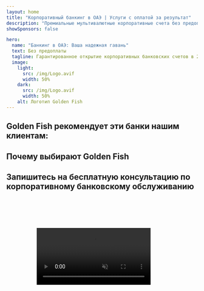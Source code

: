 ```yaml
---
layout: home
title: "Корпоративный банкинг в ОАЭ | Услуги с оплатой за результат"
description: "Премиальные мультивалютные корпоративные счета без предоплаты - оплата только после одобрения. Полное управление заявкой с 98% успешностью. Гарантированное открытие счета."
showSponsors: false

hero:
  name: "Банкинг в ОАЭ: Ваша надежная гавань"
  text: Без предоплаты
  tagline: Гарантированное открытие корпоративных банковских счетов в 2025 году. <span class="hl">Без предоплаты</span> - оплата только после одобрения. 90% успешных заявок.
  image:
    light:
      src: /img/Logo.avif
      width: 50%
    dark:
      src: /img/Logo.avif
      width: 50%
    alt: Логотип Golden Fish
---
```


<FeatureCards :features="[
  {
    title: 'Гарантированное открытие счетов',
    bullet: '✓',
    items: [
      '**Двухмесячная гарантия** на открытие первого счета',
      'Трехмесячная гарантия на открытие второго счета',
      'Подготовка качественного бизнес-плана',
      'Комплексная поддержка due diligence',
      'Стратегия прямой коммуникации с банком',
      'Настройка полного банковского пакета'
    ],
    linkText: 'Read More',
    link: '../../corporate-banking-services/guaranteed-account-approvals',
    icon: {
      light: '/video/iStock-2186765808.mp4',
      dark: '/video/iStock-2166377244.mp4',
      alt: 'Банковские требования',
    }
  },
]" />

<FeatureCards :features="[
  {
    title: 'Банковские счета в ОАЭ для высокорискового бизнеса',
    items: [
      'Экспертное руководство по усиленной проверке (EDD)',
      'Мониторинг транзакций и управление рисками',
      'Настройка политик и процедур комплаенс',
      'Управление отношениями с банком',
      'Регулярные обновления и аудиты комплаенс',
      'Планирование действий для обеспечения безопасности счета'
    ],
    linkText: 'Read More',
    link: '../../corporate-banking-services/UAE-Bank-Accounts-for-High-Risk-Business',
    icon: {
      light: '/img/iStock-1333000394.avif',
      dark: '/img/iStock-584576538.avif',
      alt: 'Банковские услуги',
    }
  },
  {
    title: 'Соблюдайте требования: защитите свой бизнес в ОАЭ',
    items: [
      'Регулярные проверки комплаенс для выявления потенциальных рисков',
      'Полный спектр PRO услуг для государственных разрешений',
      'Управление продлением лицензий и оповещения',
      'Банковский консалтинг и обслуживание счетов',
      'Поддержка по соответствию требованиям VAT и ESR',
      'Соблюдение визового и трудового законодательства',
      'Обучающие семинары по обновлениям в регулировании'
    ],
    linkText: 'Read More',
    link: '../../company-registration/Protect-Your-Business',
    icon: {
      light: '/img/iStock-1382278859.jpg',
      dark: '/img/iStock-1867623684.jpg',
      alt: 'Банковские услуги',
    }
  },
  {
    title: 'Преимущества корпоративного банкинга в ОАЭ',
    items: [
      'Надежная банковская система с рейтингом **Aa2** от Moody\'s',
      '**Фиксированный курс USD с 1980 года**',
      'Отсутствие ограничений на движение капитала',
      'Валютные резервы более 184 млрд долларов США',
      'Политическая и экономическая стабильность',
      'Банковская система с государственной поддержкой',
      'Цифровой банкинг мирового класса'
    ],
    linkText: 'Read More',
    link: '../../company-registration/banking',
    icon: {
      light: '/img/iStock-1032707788.jpg',
      dark: '/img/iStock-1152367067.avif',
      alt: 'Банковский процесс',
    }
  }
]" />

## Golden Fish рекомендует эти банки нашим клиентам:

<!--@include: /../../include/recommended-banks.md-->

## Почему выбирают Golden Fish

<BenefitsList :features="[
  {
    icon: '🏆',
    title: 'Опыт работы с высокими рисками',
    text: 'Специализация на сложных случаях из юрисдикций высокого риска. Глубокое понимание требований усиленной проверки (EDD).'
  },
  {
    icon: '💰',
    title: 'Оплата за результат',
    text: 'Никаких предоплат - **оплата только после одобрения.** 98% успешных виз и 90% банковских счетов.'
  },
  {
    icon: '🏦',
    title: 'Связи с банками',
    text: 'Прочные партнерские отношения с крупнейшими банками ОАЭ. Множество банковских опций для максимальных шансов одобрения.'
  },
  {
    icon: '📊',
    title: 'Полная поддержка комплаенс',
    text: 'Экспертное сопровождение по отчетам ESR, регистрации UBO и нормативным требованиям. Регулярные обновления по комплаенс.'
  },
  {
    icon: '📝',
    title: 'Безупречная документация',
    text: 'Профессиональная подготовка всех необходимых документов, включая бизнес-планы и политики комплаенс.'
  },
  {
    icon: '🤝',
    title: 'Долгосрочное партнерство',
    text: '**Постоянная поддержка** в банковских операциях, бухгалтерии, налогах и соблюдении требований после открытия.'
  }
]" />

## Запишитесь на бесплатную консультацию по корпоративному банковскому обслуживанию

<video  autoplay muted playsinline style="padding: 80px" >
  <source src="/video/iStock-2185918790.mp4" type="video/mp4">
</video>

<ContactFormModal 
  formName="Banking [offer]" 
  buttonText="Получить бесплатную консультацию" 
  categoryLabel="Необходимый уровень поддержки: *" 
  categoryPlaceholderText="Выберите уровень поддержки"
  messageLabel="Помогите нам подготовиться к консультации (рекомендуется)"
  messagePlaceholderText="Расскажите о типе вашего бизнеса, юрисдикциях деятельности, ожидаемых объемах транзакций и особых банковских потребностях (мультивалютные операции, торговое финансирование и т.д.)"
  :services="[
  'Базовый — только основная документация и консультация по открытию счета',
  'Стандартный — полная документация и сопровождение на всех этапах банковского обслуживания',
  'Комплексный — полная настройка банковского обслуживания с минимальным участием с вашей стороны',
  'Индивидуальный — необходимо обсудить транзакции большого объема или мультиюрисдикционную структуру',
  ]"
/>